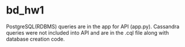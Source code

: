 # bd_hw1
PostgreSQL(RDBMS) queries are in the app for API (app.py).
Cassandra queries were not included into API and are in the .cql file along with database creation code.
